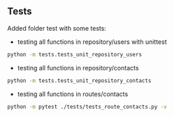 ## Tests

Added folder test with some tests:<br />
- testing all functions in repository/users with unittest
```bash
python -m tests.tests_unit_repository_users
```
- testing all functions in repository/contacts
```bash
python -m tests.tests_unit_repository_contacts
```
- testing all functions in routes/contacts
```bash
python -m pytest ./tests/tests_route_contacts.py -v
```
